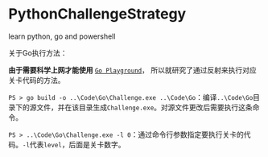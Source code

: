 # PythonChallengeStrategy
learn python, go and powershell

关于Go执行方法：

**由于需要科学上网才能使用** [`Go Playground`][1]， 所以就研究了通过反射来执行对应关卡代码的方法。

`PS > go build -o ..\Code\Go\Challenge.exe ..\Code\Go`：编译`..\Code\Go`目录下的源文件，并在该目录生成`Challenge.exe`。对源文件更改后需要执行这条命令。

`PS > ..\Code\Go\Challenge.exe -l 0`：通过命令行参数指定要执行关卡的代码。`-l`代表`level`，后面是关卡数字。

[1]: https://play.golang.org/
